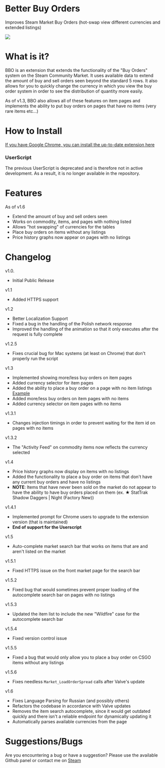 # Better Buy Orders
Improves Steam Market Buy Orders (hot-swap view different currencies and extended listings)

<img src="http://fat.gfycat.com/LiquidRelievedBarebirdbat.gif"></img>

# What is it?

BBO is an extension that extends the functionality of the "Buy Orders" system on the Steam Community Market. It uses available data to extend the amount of buy and sell orders seen beyond the standard 5 rows. It also allows for you to quickly change the currency in which you view the buy order system in order to see the distribution of quantity more easily.

As of v1.3, BBO also allows all of these features on item pages and implements the ability to put buy orders on pages that have no items (very rare items etc...)

# How to Install
<a href="https://chrome.google.com/webstore/detail/better-buy-orders/fdohejjlbpikihghncmaejajdbpoiebj">If you have Google Chrome, you can install the up-to-date extension here</a>

### UserScript

The previous UserScript is deprecated and is therefore not in active development. As a result, it is no longer available in the repository.

# Features
As of v1.6
* Extend the amount of buy and sell orders seen
* Works on commodity, items, and pages with nothing listed
* Allows "hot swapping" of currencies for the tables
* Place buy orders on items without any listings
* Price history graphs now appear on pages with no listings

# Changelog

v1.0.
* Initial Public Release

v1.1 
* Added HTTPS support

v1.2 
* Better Localization Support
* Fixed a bug in the handling of the Polish network response
* Improved the handling of the animation so that it only executes after the request is fully complete

v1.2.5
* Fixes crucial bug for Mac systems (at least on Chrome) that don't properly run the script

v1.3
* Implemented showing more/less buy orders on item pages
* Added currency selector for item pages
* Added the ability to place a buy order on a page with no item listings <a href="http://steamcommunity.com/market/listings/730/AWP%20%7C%20Dragon%20Lore%20%28Factory%20New%29">Example</a>
* Added more/less buy orders on item pages with no items
* Added currency selector on item pages with no items

v1.3.1
* Changes injection timings in order to prevent waiting for the item id on pages with no items

v1.3.2
* The "Activity Feed" on commodity items now reflects the currency selected

v1.4
* Price history graphs now display on items with no listings
* Added the functionality to place a buy order on items that don't have any current buy orders and have no listings
* **NOTE**: Items that have never been sold on the market do not appear to have the ability to have buy orders placed on them (ex. ★ StatTrak Shadow Daggers | Night (Factory New))

v1.4.1
* Implemented prompt for Chrome users to upgrade to the extension version (that is maintained)
* **End of support for the Userscript**

v1.5
* Auto-complete market search bar that works on items that are and aren't listed on the market

v1.5.1
* Fixed HTTPS issue on the front market page for the search bar

v1.5.2
* Fixed bug that would sometimes prevent proper loading of the autocomplete search bar on pages with no listings

v1.5.3
* Updated the item list to include the new "Wildfire" case for the autocomplete search bar

v1.5.4
* Fixed version control issue

v1.5.5
* Fixed a bug that would only allow you to place a buy order on CSGO items without any listings

v1.5.6
* Fixes needless `Market_LoadOrderSpread` calls after Valve's update

v1.6
* Fixes Language Parsing for Russian (and possibly others)
* Refactors the codebase in accordance with Valve updates
* Removes the item search autocomplete, since it would get outdated quickly and there isn't a reliable endpoint for dynamically updating it
* Automatically parses available currencies from the page

# Suggestions/Bugs

Are you encountering a bug or have a suggestion? Please use the available Github panel or contact me on <a href="http://steamcommunity.com/id/Step7750/">Steam</a>


